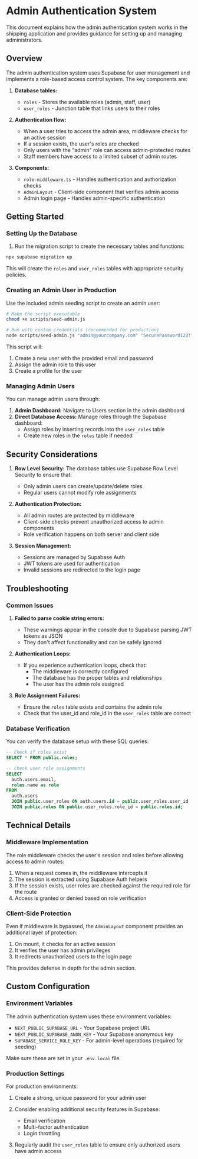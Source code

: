 # Admin Authentication System

This document explains how the admin authentication system works in the shipping application and provides guidance for setting up and managing administrators.

## Overview

The admin authentication system uses Supabase for user management and implements a role-based access control system. The key components are:

1. **Database tables:**
   - `roles` - Stores the available roles (admin, staff, user)
   - `user_roles` - Junction table that links users to their roles

2. **Authentication flow:**
   - When a user tries to access the admin area, middleware checks for an active session
   - If a session exists, the user's roles are checked
   - Only users with the "admin" role can access admin-protected routes
   - Staff members have access to a limited subset of admin routes

3. **Components:**
   - `role-middleware.ts` - Handles authentication and authorization checks
   - `AdminLayout` - Client-side component that verifies admin access
   - Admin login page - Handles admin-specific authentication

## Getting Started

### Setting Up the Database

1. Run the migration script to create the necessary tables and functions:

```bash
npx supabase migration up
```

This will create the `roles` and `user_roles` tables with appropriate security policies.

### Creating an Admin User in Production

Use the included admin seeding script to create an admin user:

```bash
# Make the script executable
chmod +x scripts/seed-admin.js

# Run with custom credentials (recommended for production)
node scripts/seed-admin.js "admin@yourcompany.com" "SecurePassword123!"
```

This script will:
1. Create a new user with the provided email and password
2. Assign the admin role to this user
3. Create a profile for the user

### Managing Admin Users

You can manage admin users through:

1. **Admin Dashboard:** Navigate to Users section in the admin dashboard
2. **Direct Database Access:** Manage roles through the Supabase dashboard:
   - Assign roles by inserting records into the `user_roles` table
   - Create new roles in the `roles` table if needed

## Security Considerations

1. **Row Level Security:** The database tables use Supabase Row Level Security to ensure that:
   - Only admin users can create/update/delete roles
   - Regular users cannot modify role assignments

2. **Authentication Protection:**
   - All admin routes are protected by middleware
   - Client-side checks prevent unauthorized access to admin components
   - Role verification happens on both server and client side

3. **Session Management:**
   - Sessions are managed by Supabase Auth
   - JWT tokens are used for authentication
   - Invalid sessions are redirected to the login page

## Troubleshooting

### Common Issues

1. **Failed to parse cookie string errors:**
   - These warnings appear in the console due to Supabase parsing JWT tokens as JSON
   - They don't affect functionality and can be safely ignored

2. **Authentication Loops:**
   - If you experience authentication loops, check that:
     - The middleware is correctly configured
     - The database has the proper tables and relationships
     - The user has the admin role assigned

3. **Role Assignment Failures:**
   - Ensure the `roles` table exists and contains the admin role
   - Check that the user_id and role_id in the `user_roles` table are correct

### Database Verification

You can verify the database setup with these SQL queries:

```sql
-- Check if roles exist
SELECT * FROM public.roles;

-- Check user role assignments
SELECT 
  auth.users.email,
  roles.name as role
FROM 
  auth.users
  JOIN public.user_roles ON auth.users.id = public.user_roles.user_id
  JOIN public.roles ON public.user_roles.role_id = public.roles.id;
```

## Technical Details

### Middleware Implementation

The role middleware checks the user's session and roles before allowing access to admin routes:

1. When a request comes in, the middleware intercepts it
2. The session is extracted using Supabase Auth helpers
3. If the session exists, user roles are checked against the required role for the route
4. Access is granted or denied based on role verification

### Client-Side Protection

Even if middleware is bypassed, the `AdminLayout` component provides an additional layer of protection:

1. On mount, it checks for an active session
2. It verifies the user has admin privileges
3. It redirects unauthorized users to the login page

This provides defense in depth for the admin section.

## Custom Configuration

### Environment Variables

The admin authentication system uses these environment variables:

- `NEXT_PUBLIC_SUPABASE_URL` - Your Supabase project URL
- `NEXT_PUBLIC_SUPABASE_ANON_KEY` - Your Supabase anonymous key
- `SUPABASE_SERVICE_ROLE_KEY` - For admin-level operations (required for seeding)

Make sure these are set in your `.env.local` file.

### Production Settings

For production environments:

1. Create a strong, unique password for your admin user
2. Consider enabling additional security features in Supabase:
   - Email verification
   - Multi-factor authentication
   - Login throttling

3. Regularly audit the `user_roles` table to ensure only authorized users have admin access
